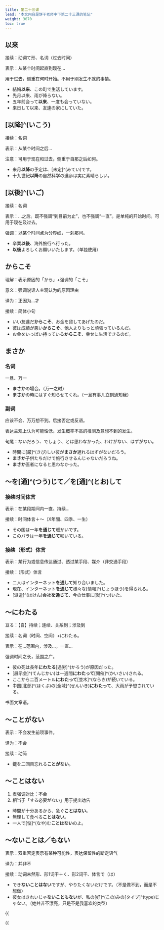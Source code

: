 ```yaml
---
title: 第二十三课
lead: "本文内容是饼干老师中下第二十三课的笔记"
weight: 3070
toc: true
---
```


## 以来

接续：动词て形、名词（过去时间）

表示：从某个时间起直到现在...

用于过去，侧重在何时开始。不用于刚发生不就的事情。

- 結婚**以来**、この町で生活しています。
- 先月以来、雨が降らない。
- 五年前会って**以来**、一度も会っていない。
- 来日して以来、友達の家にしていた。

## [以降]^(いこう)

接续：名词

表示：从某个时间之后...

注意：可用于现在和过去，侧重于自那之后如何。

- 来月**以降**の予定は、[未定]^(みてい)です。
- 十九世紀**以降**の自然科学の進歩は実に素晴らしい。

## [以後]^(いご)

接续：名词

表示：...之后。既不强调“到目前为止”，也不强调“一直”。是单纯的开始时间。可用于现在及过去。

强调：以某个时间点为分界线，一刹那间。

- 卒業**以後**、海外旅行へ行った。
- **以後**よろしくお願いいたします。（单独使用）

## からこそ

理解：表示原因的「から」+强调的「こそ」

意义：强调说话人主观认为的原因理由

译为：正因为...才

接续：简体小句

- いい友達だ**からこそ**、お金を貸してあげたのだ。
- 彼は成績が悪い**からこそ**、他人よりもっと頑張っているんだ。
- お金をいっぱい持っている**からこそ**、幸せに生活できるのだ。

## まさか

### 名词

一旦、万一

- **まさか**の場合。（万一之时）
- **まさか**の時にはすぐ知らせてくれ。（一旦有事儿立刻通知我）

### 副词

应该不会、万万想不到。后接否定或反语。

表达主观上认为可能性低，发生概率不高的推测及意想不到的发生。

句尾：ないだろう、でしょう、とは思わなかった、わけがない、はずがない。

- 時間に[厳]^(きび)しい彼が**まさか**遅れるはずがないだろう。
- **まさか**子供たちだけで旅行させるんじゃないだろうね。
- **まさか**医者になると思わなかった。

## ～を[通]^(つう)じて／を[通]^(とお)して

### 接续时间体言

表示：在某段期间内一直、持续...

接续：时间体言＋～（X年間、四季、一生）

- その国は一年**を通じて**暖かいです。
- このバラは一年**を通じて**咲いている。

### 接续（形式）体言

表示：某行为或信息传达通过、透过某手段、媒介（非交通手段）

接续：（形式）体言

- 二人はインターネット**を通して**知り合いました。
- 現在、インターネット**を通じて**様々な[情報]^(じょうほう)を得られる。
- [派遣]^(はけん)会社**を通じて**、今の仕事に[就]^(つ)いた。

## ～にわたる

亘る：【自】持续；连续、关系到；涉及到

接续：名词（时间、空间）+にわたる。

表示：在...范围内，涉及...，一直...

强调时间之长，范围之广。

- 彼の死は長年**にわたる**[過労]^(かろう)が原因だった。
- [展示会]^(てんじかい)は一週間**にわたって**[開催]^(かいさい)される。
- ここから二百メートル**にわたって**[並木]^(ならき)が続いている。
- 中国[北部]^(ほくぶ)の[全域]^(ぜんいき)**にわたって**、大雨が予想されている。

书面文章语。

## ～ことがない

表示：不会发生前项事件。

译为：不会

接续：动简

- 鍵を二回目忘れる**ことがない**。

## ～ことはない

1. 表强调对比：不会
2. 相当于「する必要がない」用于提出劝告

- 時間が十分あるから、急ぐ**ことはない**。
- 無理して食べる**ことはない**。
- 一人で[悩]^(なや)む**ことはない**のよ。

## ～ないことは／もない

表示：双重否定表示有某种可能性，表达保留性的断定语气

译为：并非不

接续：动词未然形、形1词干＋く、形2词干、体言で（は）

- でき**ないことはない**ですが、やりたくないだけです。（不是做不到，而是不想做）
- 彼女はきれいじゃ**ないこともない**が、私の[好]^(この)みの[タイプ]^(type)じゃない。（她并非不漂亮，只是不是我喜欢的类型）


{{<audio caption="单词" src="https://tellyouwhat-static-1251995834.cos.ap-chongqing.myqcloud.com/audios/md_danci/Lesson23.mp3">}}

{{<audio caption="课文" src="https://tellyouwhat-static-1251995834.cos.ap-chongqing.myqcloud.com/audios/md_kewen/新版标日中级课文（人教版.下册）21-24课/Lesson23.mp3">}}



